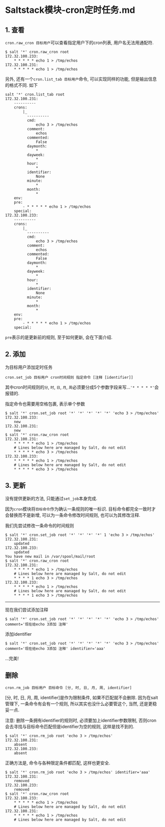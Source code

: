 # Saltstack模块-cron定时任务.md

## 1. 查看

`cron.raw_cron 目标用户`可以查看指定用户下的cron列表, 用户名无法用通配符.

```
$ salt '*' cron.raw_cron root
172.32.100.233:
    * * * * * echo 1 > /tmp/echos
172.32.100.231:
    * * * * * echo 1 > /tmp/echos
```

另外, 还有一个`cron.list_tab 目标用户`命令, 可以实现同样的功能, 但是输出信息的格式不同. 如下

```
salt '*' cron.list_tab root
172.32.100.231:
    ----------
    crons:
        |_
          ----------
          cmd:
              echo 3 > /tmp/echos
          comment:
              echos
          commented:
              False
          daymonth:
              *
          dayweek:
              *
          hour:
              *
          identifier:
              None
          minute:
              *
          month:
              *
    env:
    pre:
        - * * * * * echo 1 > /tmp/echos
    special:
172.32.100.233:
    ----------
    crons:
        |_
          ----------
          cmd:
              echo 3 > /tmp/echos
          comment:
              echos
          commented:
              False
          daymonth:
              *
          dayweek:
              *
          hour:
              *
          identifier:
              None
          minute:
              *
          month:
              *
    env:
    pre:
        - * * * * * echo 1 > /tmp/echos
    special:
```

`pre`表示的是更新前的规则, 至于如何更新, 会在下面介绍.

## 2. 添加

为目标用户添加定时任务

`cron.set_job 目标用户 cron时间规则 指定命令 [注释 [identifier]]`

其中cron时间规则的`分`, `时`, `日`, `月`, `周`必须要分成5个参数字段来写...`'* * * * *'`会报错的. 

指定命令也需要用空格包裹, 表示单个参数

```
$ salt '*' cron.set_job root '*' '*' '*' '*' '*' 'echo 3 > /tmp/echos'
172.32.100.233:
    new
172.32.100.231:
    new
$ salt '*' cron.raw_cron root
172.32.100.231:
    * * * * * echo 1 > /tmp/echos
    # Lines below here are managed by Salt, do not edit
    * * * * * echo 3 > /tmp/echos
172.32.100.233:
    * * * * * echo 1 > /tmp/echos
    # Lines below here are managed by Salt, do not edit
    * * * * * echo 3 > /tmp/echos
```

## 3. 更新

没有提供更新的方法, 只能通过`set_job`本身完成.

因为`cron`模块将`目标命令`作为确认一条规则的唯一标识. 目标命令都完全一致时才会替换而不是新增, 可以为一条命令修改时间规则, 也可以为其修改注释.

我们先尝试修改一条命令的时间规则

```
$ salt '*' cron.set_job root '*' '*' '*' '*' 1 'echo 3 > /tmp/echos'
172.32.100.231:
    updated
172.32.100.233:
    updated
You have new mail in /var/spool/mail/root
$ salt '*' cron.raw_cron root
172.32.100.231:
    * * * * * echo 1 > /tmp/echos
    # Lines below here are managed by Salt, do not edit
    * * * * 1 echo 3 > /tmp/echos
172.32.100.233:
    * * * * * echo 1 > /tmp/echos
    # Lines below here are managed by Salt, do not edit
    * * * * 1 echo 3 > /tmp/echos

```

------

现在我们尝试添加注释

```
$ salt '*' cron.set_job root '*' '*' '*' '*' '*' 'echo 3 > /tmp/echos' comment='现在给echo 3添加 注释'
```

添加identifier

```
$ salt '*' cron.set_job root '*' '*' '*' '*' '*' 'echo 3 > /tmp/echos' comment='现在给echo 3添加 注释' identifier='aaa'
```

...完美!

## 删除

`cron.rm_job 目标用户 目标命令 [分, 时, 日, 月, 周, identifier]`

[分, 时, 日, 月, 周, identifier]是作为限制条件, 如果不匹配就不会删除. 因为在salt管理下, 一条命令有会有一个规则, 所以其实也没什么必要管这个, 当然, 还是更稳妥一点.

注意: 删除一条拥有identifier的规则时, 必须要加上identifier参数限制, 否则cron会去寻找与目标命令匹配但是identifier为空的规则, 这样是找不到的.

```
$ salt '*' cron.rm_job root 'echo 3 > /tmp/echos'
172.32.100.231:
    absent
172.32.100.233:
    absent
```

正确方法是, 命令与各种限定条件都匹配, 这样也更安全.

```
$ salt '*' cron.rm_job root 'echo 3 > /tmp/echos' identifier='aaa'
172.32.100.231:
    removed
172.32.100.233:
    removed
$ salt '*' cron.raw_cron root
172.32.100.233:
    * * * * * echo 1 > /tmp/echos
    # Lines below here are managed by Salt, do not edit
172.32.100.231:
    * * * * * echo 1 > /tmp/echos
    # Lines below here are managed by Salt, do not edit
```